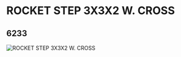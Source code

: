 # ROCKET STEP 3X3X2 W. CROSS
## 6233
![ROCKET STEP 3X3X2 W. CROSS](https://lc-www-live-s.legocdn.com/media/bricks/5/2/623326.jpg)